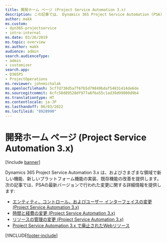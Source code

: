 ```yaml
---
title: 開発ホーム ページ (Project Service Automation 3.x)
description: この記事では、 Dynamics 365 Project Service Automation (PSA) バージョン 3.x の開発情報を提供する記事へのリンクを提供します。
author: makk
ms.custom:
- dyn365-projectservice
- intro-internal
ms.date: 03/26/2019
ms.topic: overview
ms.author: makk
audience: admin
search.audienceType:
- admin
- customizer
search.app:
- D365PS
- ProjectOperations
ms.reviewer: johnmichalak
ms.openlocfilehash: 5cf7d738d5a7f6fb5d79849bdaf54831414de6de
ms.sourcegitcommit: 6cfc50d89528df977a8f6a55c1ad39d99800d9b4
ms.translationtype: HT
ms.contentlocale: ja-JP
ms.lasthandoff: 06/03/2022
ms.locfileid: "8928990"
---
```

# <a name="development-home-page-project-service-automation-3x"></a>開発ホーム ページ (Project Service Automation 3.x)

[!include [banner](../../includes/psa-now-project-operations.md)]

Dynamics 365 Project Service Automation 3.x は、およびさまざまな領域で新しい機能、新しいプラットフォーム機能の実装、既存機能の改善を提供します。 次の記事では、PSAの最新バージョンで行われた変更に関する詳細情報を提供します:

- [エンティティ、コントロール、およびユーザー インターフェイスの変更 (Project Service Automation 3.x)](../developer-guides/entity-changes-v3.x.md)
- [時間と経費の変更 (Project Service Automation 3.x)](../developer-guides/time-expense-changes-v3.x.md)
- [リソースの管理の変更 (Project Service Automation 3.x)](../developer-guides/resource-management-changes-v3.x.md)
- [Project Service Automation 3.x で廃止されたWebリソース](../developer-guides/web-resources-deprecated-v3.x.md)


[!INCLUDE[footer-include](../../includes/footer-banner.md)]
